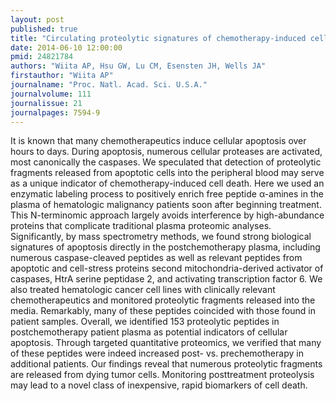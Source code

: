 ```yaml
---
layout: post
published: true
title: "Circulating proteolytic signatures of chemotherapy-induced cell death in humans discovered by N-terminal labeling."
date: 2014-06-10 12:00:00
pmid: 24821784
authors: "Wiita AP, Hsu GW, Lu CM, Esensten JH, Wells JA"
firstauthor: "Wiita AP"
journalname: "Proc. Natl. Acad. Sci. U.S.A."
journalvolume: 111
journalissue: 21
journalpages: 7594-9
---
```


It is known that many chemotherapeutics induce cellular apoptosis over hours to days. During apoptosis, numerous cellular proteases are activated, most canonically the caspases. We speculated that detection of proteolytic fragments released from apoptotic cells into the peripheral blood may serve as a unique indicator of chemotherapy-induced cell death. Here we used an enzymatic labeling process to positively enrich free peptide α-amines in the plasma of hematologic malignancy patients soon after beginning treatment. This N-terminomic approach largely avoids interference by high-abundance proteins that complicate traditional plasma proteomic analyses. Significantly, by mass spectrometry methods, we found strong biological signatures of apoptosis directly in the postchemotherapy plasma, including numerous caspase-cleaved peptides as well as relevant peptides from apoptotic and cell-stress proteins second mitochondria-derived activator of caspases, HtrA serine peptidase 2, and activating transcription factor 6. We also treated hematologic cancer cell lines with clinically relevant chemotherapeutics and monitored proteolytic fragments released into the media. Remarkably, many of these peptides coincided with those found in patient samples. Overall, we identified 153 proteolytic peptides in postchemotherapy patient plasma as potential indicators of cellular apoptosis. Through targeted quantitative proteomics, we verified that many of these peptides were indeed increased post- vs. prechemotherapy in additional patients. Our findings reveal that numerous proteolytic fragments are released from dying tumor cells. Monitoring posttreatment proteolysis may lead to a novel class of inexpensive, rapid biomarkers of cell death.

